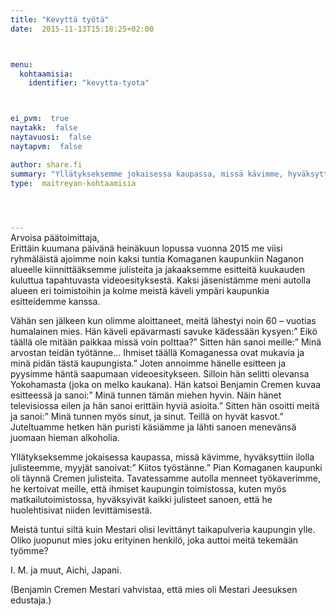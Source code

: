 ```yaml
---
title: "Kevyttä työtä"
date:  2015-11-13T15:18:25+02:00



menu:
  kohtaamisia:
    identifier: "kevytta-tyota"



ei_pvm:  true
naytakk:  false
naytavuosi:  false
naytapvm:  false

author: share.fi
summary: "Yllätykseksemme jokaisessa kaupassa, missä kävimme, hyväksyttiin ilolla julisteemme, myyjät sanoivat: Kiitos työstänne. – – Meistä tuntui siltä kuin Mestari olisi levittänyt taikapulveria kaupungin ylle. Oliko juopunut mies joku erityinen henkilö, joka auttoi meitä tekemään työmme?"
type:  maitreyan-kohtaamisia



 
---
```

<p style="margin-top:-15px;">Arvoisa päätoimittaja,<br>
Erittäin kuumana päivänä heinäkuun lopussa vuonna 2015 me viisi ryhmäläistä ajoimme noin kaksi tuntia Komaganen kaupunkiin Naganon alueelle kiinnittääksemme julisteita ja jakaaksemme esitteitä kuukauden kuluttua tapahtuvasta videoesityksestä. Kaksi jäsenistämme meni autolla alueen eri toimistoihin ja kolme meistä käveli ympäri kaupunkia esitteidemme kanssa.</p>
<p>Vähän sen jälkeen kun olimme aloittaneet, meitä lähestyi noin 60 – vuotias humalainen mies. Hän käveli epävarmasti savuke kädessään kysyen:” Eikö täällä ole mitään paikkaa missä voin polttaa?” Sitten hän sanoi meille:” Minä arvostan teidän työtänne… Ihmiset täällä Komaganessa ovat mukavia ja minä pidän tästä kaupungista.” Joten annoimme hänelle esitteen ja pyysimme häntä saapumaan videoesitykseen. Silloin hän selitti olevansa Yokohamasta (joka on melko kaukana). Hän katsoi Benjamin Cremen kuvaa esitteessä ja sanoi:” Minä tunnen tämän miehen hyvin. Näin hänet televisiossa eilen ja hän sanoi erittäin hyviä asioita.” Sitten hän osoitti meitä ja sanoi:” Minä tunnen myös sinut, ja sinut. Teillä on hyvät kasvot.” Juteltuamme hetken hän puristi käsiämme ja lähti sanoen menevänsä juomaan hieman alkoholia.</p>
<p>Yllätykseksemme jokaisessa kaupassa, missä kävimme, hyväksyttiin ilolla julisteemme, myyjät sanoivat:” Kiitos työstänne.” Pian Komaganen kaupunki oli täynnä Cremen julisteita. Tavatessamme autolla menneet työkaverimme, he kertoivat meille, että ihmiset kaupungin toimistossa, kuten myös matkailutoimistossa, hyväksyivät kaikki julisteet sanoen, että he huolehtisivat niiden levittämisestä.</p>
<p>Meistä tuntui siltä kuin Mestari olisi levittänyt taikapulveria kaupungin ylle. Oliko juopunut mies joku erityinen henkilö, joka auttoi meitä tekemään työmme?</p>
<p>I. M. ja muut, Aichi, Japani.</p>
<p>(Benjamin Cremen Mestari vahvistaa, että mies oli Mestari Jeesuksen edustaja.)</p>